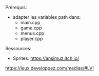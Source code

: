 Prérequis:
- adapter les variables path dans:
    - main.cpp
    - game.cpp
    - menus.cpp
    - player.cpp

Ressources:
- Sprites: https://ansimuz.itch.io/
    
https://jeux.developpez.com/medias/#LVI
